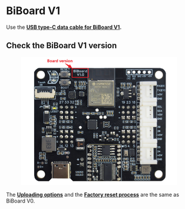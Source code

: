 # BiBoard V1

Use the [**USB type-C data cable for BiBoard V1**](https://app.gitbook.com/o/-M-_eWZUjFA4usjshHcZ/s/-MQ6a951Q6Jn1Zzt5Ajr-887967055/~/changes/650/upload-firmware/biboard-v1)**.**

## **Check the BiBoard V1 version**

<figure><img src="../../.gitbook/assets/image (540).png" alt=""><figcaption></figcaption></figure>

The [**Uploading options**](https://app.gitbook.com/o/-M-_eWZUjFA4usjshHcZ/s/-MQ6a951Q6Jn1Zzt5Ajr-887967055/~/changes/650/desktop-app/firmware-uploader/biboard-v0/~/overview#uploading-options) and the [**Factory reset process**](https://app.gitbook.com/o/-M-_eWZUjFA4usjshHcZ/s/-MQ6a951Q6Jn1Zzt5Ajr-887967055/~/changes/650/desktop-app/firmware-uploader/biboard-v0/~/overview#factory-reset-process) are the same as BiBoard V0.
